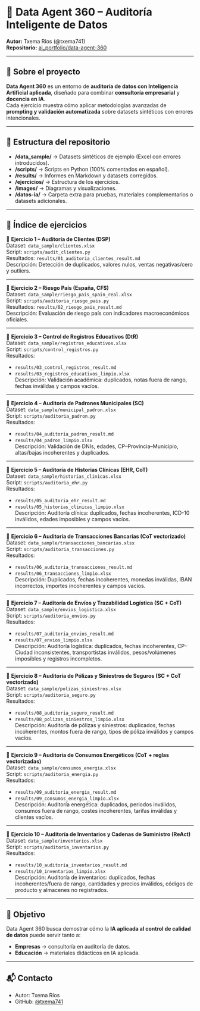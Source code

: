 # 🤖 Data Agent 360 – Auditoría Inteligente de Datos

**Autor:** Txema Ríos (@txema741)  
**Repositorio:** [ai_portfolio/data-agent-360](https://github.com/txema741/ai_portfolio/tree/main/data-agent-360)  

---

## 📌 Sobre el proyecto
**Data Agent 360** es un entorno de **auditoría de datos con Inteligencia Artificial aplicada**, diseñado para combinar **consultoría empresarial** y **docencia en IA**.  
Cada ejercicio muestra cómo aplicar metodologías avanzadas de **prompting y validación automatizada** sobre datasets sintéticos con errores intencionales.

---

## 📂 Estructura del repositorio

- **/data_sample/** → Datasets sintéticos de ejemplo (Excel con errores introducidos).  
- **/scripts/** → Scripts en Python (100% comentados en español).  
- **/results/** → Informes en Markdown y datasets corregidos.  
- **/ejercicios/** → Estructura de los ejercicios.  
- **/images/** → Diagramas y visualizaciones.  
- **/datos-ia/** → Carpeta extra para pruebas, materiales complementarios o datasets adicionales.  

---

## 📑 Índice de ejercicios

🔹 **Ejercicio 1 – Auditoría de Clientes (DSP)**  
Dataset: `data_sample/clientes.xlsx`  
Script: `scripts/audit_clientes.py`  
Resultados: `results/01_auditoria_clientes_result.md`  
Descripción: Detección de duplicados, valores nulos, ventas negativas/cero y outliers.  

---

🔹 **Ejercicio 2 – Riesgo País (España, CFS)**  
Dataset: `data_sample/riesgo_pais_spain_real.xlsx`  
Script: `scripts/auditoria_riesgo_pais.py`  
Resultados: `results/02_riesgo_pais_result.md`  
Descripción: Evaluación de riesgo país con indicadores macroeconómicos oficiales.  

---

🔹 **Ejercicio 3 – Control de Registros Educativos (DtR)**  
Dataset: `data_sample/registros_educativos.xlsx`  
Script: `scripts/control_registros.py`  
Resultados:  
- `results/03_control_registros_result.md`  
- `results/03_registros_educativos_limpio.xlsx`  
Descripción: Validación académica: duplicados, notas fuera de rango, fechas inválidas y campos vacíos.  

---

🔹 **Ejercicio 4 – Auditoría de Padrones Municipales (SC)**  
Dataset: `data_sample/municipal_padron.xlsx`  
Script: `scripts/auditoria_padron.py`  
Resultados:  
- `results/04_auditoria_padron_result.md`  
- `results/04_padron_limpio.xlsx`  
Descripción: Validación de DNIs, edades, CP–Provincia–Municipio, altas/bajas incoherentes y duplicados.  

---

🔹 **Ejercicio 5 – Auditoría de Historias Clínicas (EHR, CoT)**  
Dataset: `data_sample/historias_clinicas.xlsx`  
Script: `scripts/auditoria_ehr.py`  
Resultados:  
- `results/05_auditoria_ehr_result.md`  
- `results/05_historias_clinicas_limpio.xlsx`  
Descripción: Auditoría clínica: duplicados, fechas incoherentes, ICD-10 inválidos, edades imposibles y campos vacíos.  

---

🔹 **Ejercicio 6 – Auditoría de Transacciones Bancarias (CoT vectorizado)**  
Dataset: `data_sample/transacciones_bancarias.xlsx`  
Script: `scripts/auditoria_transacciones.py`  
Resultados:  
- `results/06_auditoria_transacciones_result.md`  
- `results/06_transacciones_limpio.xlsx`  
Descripción: Duplicados, fechas incoherentes, monedas inválidas, IBAN incorrectos, importes incoherentes y campos vacíos.  

---

🔹 **Ejercicio 7 – Auditoría de Envíos y Trazabilidad Logística (SC + CoT)**  
Dataset: `data_sample/envios_logistica.xlsx`  
Script: `scripts/auditoria_envios.py`  
Resultados:  
- `results/07_auditoria_envios_result.md`  
- `results/07_envios_limpio.xlsx`  
Descripción: Auditoría logística: duplicados, fechas incoherentes, CP–Ciudad inconsistentes, transportistas inválidos, pesos/volúmenes imposibles y registros incompletos.  

---

🔹 **Ejercicio 8 – Auditoría de Pólizas y Siniestros de Seguros (SC + CoT vectorizado)**  
Dataset: `data_sample/polizas_siniestros.xlsx`  
Script: `scripts/auditoria_seguro.py`  
Resultados:  
- `results/08_auditoria_seguro_result.md`  
- `results/08_polizas_siniestros_limpio.xlsx`  
Descripción: Auditoría de pólizas y siniestros: duplicados, fechas incoherentes, montos fuera de rango, tipos de póliza inválidos y campos vacíos.  

---

🔹 **Ejercicio 9 – Auditoría de Consumos Energéticos (CoT + reglas vectorizadas)**  
Dataset: `data_sample/consumos_energia.xlsx`  
Script: `scripts/auditoria_energia.py`  
Resultados:  
- `results/09_auditoria_energia_result.md`  
- `results/09_consumos_energia_limpio.xlsx`  
Descripción: Auditoría energética: duplicados, periodos inválidos, consumos fuera de rango, costes incoherentes, tarifas inválidas y clientes vacíos.  

---

🔹 **Ejercicio 10 – Auditoría de Inventarios y Cadenas de Suministro (ReAct)**  
Dataset: `data_sample/inventarios.xlsx`  
Script: `scripts/auditoria_inventarios.py`  
Resultados:  
- `results/10_auditoria_inventarios_result.md`  
- `results/10_inventarios_limpio.xlsx`  
Descripción: Auditoría de inventarios: duplicados, fechas incoherentes/fuera de rango, cantidades y precios inválidos, códigos de producto y almacenes no registrados.  

---

## 🎯 Objetivo
Data Agent 360 busca demostrar cómo la **IA aplicada al control de calidad de datos** puede servir tanto a:
- **Empresas** → consultoría en auditoría de datos.  
- **Educación** → materiales didácticos en IA aplicada.  

---

## 📬 Contacto
- Autor: Txema Ríos  
- GitHub: [@txema741](https://github.com/txema741)
